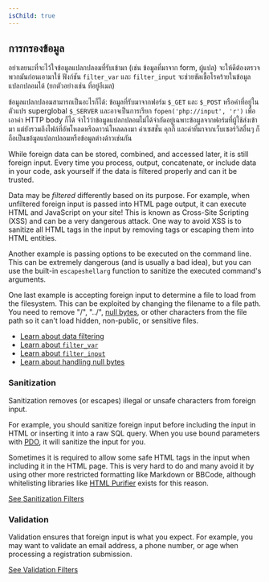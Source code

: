 ```yaml
---
isChild: true
---
```


## การกรองข้อมูล

อย่าเลยนะที่จะไว้ใจข้อมูลแปลกปลอมที่รับเข้ามา (เช่น ข้อมูลที่มาจาก form, ผู้แปล) จะให้ดีต้องตรวจพวกมันก่อนเอามาใช้ ฟังก์ชัน `filter_var` และ `filter_input` จะช่วยขัดเชื้อโรคร้ายในข้อมูลแปลกปลอมได้ (ยกตัวอย่างเช่น ที่อยู่อีเมล)

ข้อมูลแปลกปลอมสามารถเป็นอะไรก็ได้: ข้อมูลที่รับมาจากฟอร์ม `$_GET` และ `$_POST` หรือค่าที่อยู่ในตัวแปร superglobal `$_SERVER` และอาจเป็นการเรียก `fopen('php://input', 'r')` เพื่อเอาค่า HTTP body ก็ได้ จำไว้ว่าข้อมูลแปลกปลอมไม่ได้จำกัดอยู่เฉพาะข้อมูลจากฟอร์มที่ผู้ใช้ส่งเข้ามา แต่ยังรวมถึงไฟล์ที่อัพโหลดหรือดาวน์โหลดลงมา ค่าเซสชั่น คุกกี้ และค่าที่มาจากเว็บเซอร์วิสอื่นๆ ก็ถือเป็นขอ้มูลแปลกปลอมหรือข้อมูลต่างด้าวเช่นกัน

While foreign data can be stored, combined, and accessed later, it is still foreign input. Every
time you process, output, concatenate, or include data in your code, ask yourself if
the data is filtered properly and can it be trusted.

Data may be _filtered_ differently based on its purpose. For example, when unfiltered foreign input is passed
into HTML page output, it can execute HTML and JavaScript on your site! This is known as Cross-Site
Scripting (XSS) and can be a very dangerous attack. One way to avoid XSS is to sanitize all HTML tags
in the input by removing tags or escaping them into HTML entities.

Another example is passing options to be executed on the command line. This can be extremely dangerous
(and is usually a bad idea), but you can use the built-in `escapeshellarg` function to sanitize the executed
command's arguments.

One last example is accepting foreign input to determine a file to load from the filesystem. This can be exploited by
changing the filename to a file path. You need to remove "/", "../", [null bytes][6], or other characters from the file path so it can't
load hidden, non-public, or sensitive files.

* [Learn about data filtering][1]
* [Learn about `filter_var`][4]
* [Learn about `filter_input`][5]
* [Learn about handling null bytes][6]

### Sanitization

Sanitization removes (or escapes) illegal or unsafe characters from foreign input.

For example, you should sanitize foreign input before including the input in HTML or inserting it
into a raw SQL query. When you use bound parameters with [PDO](#databases), it will
sanitize the input for you.

Sometimes it is required to allow some safe HTML tags in the input when including it in the HTML
page. This is very hard to do and many avoid it by using other more restricted formatting like
Markdown or BBCode, although whitelisting libraries like [HTML Purifier][html-purifier] exists for
this reason.

[See Sanitization Filters][2]

### Validation

Validation ensures that foreign input is what you expect. For example, you may want to validate an
email address, a phone number, or age when processing a registration submission.

[See Validation Filters][3]

[1]: http://www.php.net/manual/en/book.filter.php
[2]: http://www.php.net/manual/en/filter.filters.sanitize.php
[3]: http://www.php.net/manual/en/filter.filters.validate.php
[4]: http://php.net/manual/en/function.filter-var.php
[5]: http://www.php.net/manual/en/function.filter-input.php
[6]: http://php.net/manual/en/security.filesystem.nullbytes.php
[html-purifier]: http://htmlpurifier.org/

